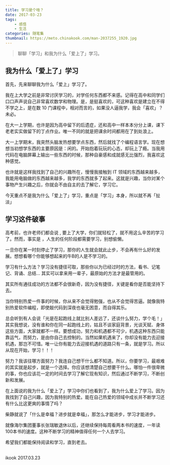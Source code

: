 ```yaml
---
title: 学习是个啥？
date: 2017-03-23
tags:
    - 感悟
    - 生活
categories: 随笔集
thumbnail: https://meto.chinakook.com/man-2037255_1920.jpg
---
```


> 聊聊「学习」和我为什么「爱上了」学习。

<!--more-->

## 我为什么「爱上了」学习

首先，先来聊聊我为什么「爱上」学习了。

我在上大学之前是非常讨厌学习的，对学任何东西都不来感。记得在高中和同学们口口声声说自己非常喜欢数学和物理。是，是挺喜欢的，可这种喜欢是建立在不得不学之上，是在数 10 门课程中，相对而言的，如果没人逼我学，我会「喜欢」？ 未必。

在大一上学期，也许是因为高中留下的后遗症，还和高中一样本本分分上课，课下老老实实做留下的丁点作业。唯一不同的就是把课余时间都用在了到处浪上。

大一上学期末，我突然头脑发热想要学点东西，然后就找了个编程语言学。现在想想当初想学东西的主要原因是：闲的。开始抱着玩玩的心态，却玩上了瘾。当我用代码在电脑屏幕上输出一些东西的时候，那种自豪感和成就感无比强烈，我喜欢这种感觉。

也许就是这样我找到了自己的兴趣所在，慢慢我接触到 IT 领域的东西越来越多，我能用电脑做的东西越来越多，我学的东西就多了起来。这就是兴趣，当你对某个事物产生兴趣之后，你就会不由自主的去了解它，学习它。

今天重点不是我为什么「爱上了」学习，重点是「学习」本身，所以就不再「扯淡」

## 学习这件破事

高考前，也许老师们都会说 , 要上了大学，你们就轻松了，就不用这么辛苦的学习了。然而，事实是 ，人生的任何阶段都需要学习，别想偷懒。

一旦你在某一时刻停止了学习，那你的人生就会就此止步，不会再有什么好的发展。想想看哪个你能够想起来的牛B的人是不学习的。

学习有什么方法？学习没有捷径可取，那些你以为已经过时的方法，看书、记笔记、背诵、总结… 其实可以拿来用一辈子，最原始的方法才是最管用的。

其实所有通往成功的方法都不会很新奇，因为没有捷径，关键是看你是否能坚持下去。

当你特别热爱一件事的时候，你从来不会觉得勉强，也从不会觉得苦逼。就像我特别热爱软件编程，即使敲代码到深夜也毫无困意，而自得其乐。

总会听到有人会说「光是在起跑线上就比别人差远了，还谈什么努力，学个毛！」其实我想说，没有谁和你在同一起跑线上的，姑且不谈家庭背景，光谈天赋、身体这些方面，大家就都不一样。要想成功，努力和机遇都不可少，机遇这种东西只能靠运气，而努力，是由你自己去控制的。当然如果机遇来了，你却没有能力去迎接机遇，那岂不可惜。唯一让你有能力去迎接机遇的道路只有一条，就是学习。所以从现在开始，学习！！！

努力？我该往哪方面努力？我连自己想干什么都不知道。所以，你要学习，最艰难的其实就是起步，就是一个选择。你应该想清楚自己想要干什么。哪怕一件很卑微的事，你也应该花一定的时间去学习了解它现有知识，然后通过不断学习，不断创新和发展。

在上面说的我为什么「爱上了」学习中你们也看到了，我为什么爱上了学习。因为我找到了自己兴趣，因为我特别的热爱。能在自己热爱的领域中成长并不断学习还有什么比这更爽的事情了吗？

柴静就说了「什么是幸福？进步就是幸福」，那怎么才能进步，学习才能进步。

就像海尔集团董事长张瑞敏退休以后，还继续保持每周看两本书的速度，一年读100本书的速度。这种不断学习的精神值得任何一个人去学习。

希望我们都能保持阅读和学习，直到老去。


<br>ikook
2017.03.23